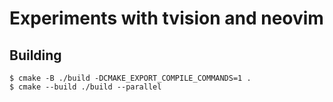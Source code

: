 # Experiments with tvision and neovim

## Building

```console
$ cmake -B ./build -DCMAKE_EXPORT_COMPILE_COMMANDS=1 .
$ cmake --build ./build --parallel
```
